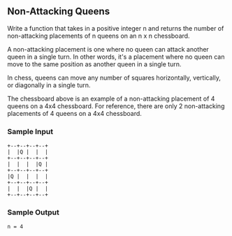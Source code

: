 
## Non-Attacking Queens

Write a function that takes in a positive integer n and returns
the number of non-attacking placements of n queens on an
n x n chessboard.

A non-attacking placement is one where no queen can attack another queen in a
single turn. In other words, it's a placement where no queen can move to the
same position as another queen in a single turn.

In chess, queens can move any number of squares horizontally, vertically, or
diagonally in a single turn.

The chessboard above is an example of a non-attacking placement of 4 queens on
a 4x4 chessboard. For reference, there are only 2 non-attacking placements of
4 queens on a 4x4 chessboard.

### Sample Input
```
+--+--+--+--+  
|  |Q |  |  |
+--+--+--+--+
|  |  |  |Q |
+--+--+--+--+
|Q |  |  |  |
+--+--+--+--+
|  |  |Q |  |
+--+--+--+--+
```

### Sample Output
```
n = 4
```
